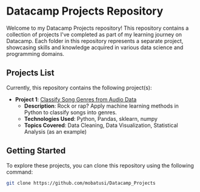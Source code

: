 # Datacamp Projects Repository

Welcome to my Datacamp Projects repository! This repository contains a collection of projects I've completed as part of my learning journey on Datacamp. Each folder in this repository represents a separate project, showcasing skills and knowledge acquired in various data science and programming domains.

## Projects List

Currently, this repository contains the following project(s):

- **Project 1**: [Classify Song Genres from Audio Data](./Classify%20Song%20Genres%20from%20Audio%20Data/)
    - **Description**: Rock or rap? Apply machine learning methods in Python to classify songs into genres.
    - **Technologies Used**: Python, Pandas, sklearn, numpy
    - **Topics Covered**: Data Cleaning, Data Visualization, Statistical Analysis (as an example)

## Getting Started

To explore these projects, you can clone this repository using the following command:

```bash
git clone https://github.com/mobatusi/Datacamp_Projects